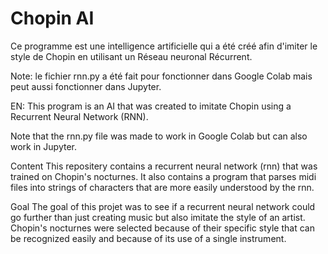 # Chopin AI

Ce programme est une intelligence artificielle qui a été créé afin d'imiter le style de Chopin en utilisant un Réseau neuronal Récurrent.

Note: le fichier rnn.py a été fait pour fonctionner dans Google Colab mais peut aussi fonctionner dans Jupyter.

EN:
This program is an AI that was created to imitate Chopin using a Recurrent Neural Network (RNN).

Note that the rnn.py file was made to work in Google Colab but can also work in Jupyter.

Content
This repositery contains a recurrent neural network (rnn) that was trained on Chopin's nocturnes. It also contains a program that parses midi files into strings of characters that are more easily understood by the rnn. 

Goal
The goal of this projet was to see if a recurrent neural network could go further than just creating music but also imitate the style of an artist. Chopin's nocturnes were selected because of their specific style that can be recognized easily and because of its use of a single instrument.
